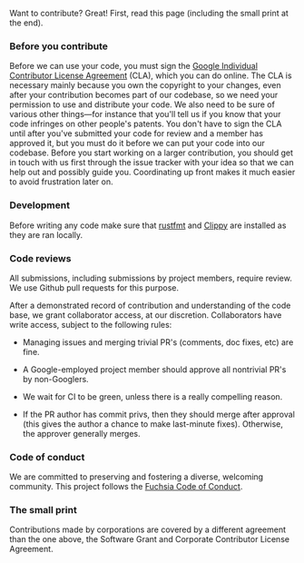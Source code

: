 Want to contribute? Great! First, read this page (including the small print at the end).

### Before you contribute
Before we can use your code, you must sign the
[Google Individual Contributor License Agreement](https://developers.google.com/open-source/cla/individual?csw=1)
(CLA), which you can do online. The CLA is necessary mainly because you own the
copyright to your changes, even after your contribution becomes part of our
codebase, so we need your permission to use and distribute your code. We also
need to be sure of various other things—for instance that you'll tell us if you
know that your code infringes on other people's patents. You don't have to sign
the CLA until after you've submitted your code for review and a member has
approved it, but you must do it before we can put your code into our codebase.
Before you start working on a larger contribution, you should get in touch with
us first through the issue tracker with your idea so that we can help out and
possibly guide you. Coordinating up front makes it much easier to avoid
frustration later on.

### Development 

Before writing any code make sure that [rustfmt](https://github.com/rust-lang-nursery/rustfmt)
and [Clippy](https://github.com/rust-lang-nursery/rust-clippy)
are installed as they are ran locally.


### Code reviews
All submissions, including submissions by project members, require review. We
use Github pull requests for this purpose.

After a demonstrated record of contribution and understanding of the code base,
we grant collaborator access, at our discretion. Collaborators have write access,
subject to the following rules:

* Managing issues and merging trivial PR's (comments, doc fixes, etc) are fine.

* A Google-employed project member should approve all nontrivial PR's by non-Googlers.

* We wait for CI to be green, unless there is a really compelling reason.

* If the PR author has commit privs, then they should merge after approval (this
  gives the author a chance to make last-minute fixes). Otherwise, the approver
  generally merges.

### Code of conduct

We are committed to preserving and fostering a diverse, welcoming community. This
project follows the
[Fuchsia Code of Conduct](https://fuchsia.googlesource.com/docs/+/master/CODE_OF_CONDUCT.md).

### The small print
Contributions made by corporations are covered by a different agreement than
the one above, the Software Grant and Corporate Contributor License Agreement.
